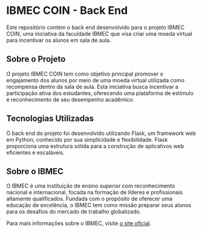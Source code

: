 # IBMEC COIN - Back End

Este repositório contém o back end desenvolvido para o projeto IBMEC COIN, uma iniciativa da faculdade IBMEC que visa criar uma moeda virtual para incentivar os alunos em sala de aula.

## Sobre o Projeto

O projeto IBMEC COIN tem como objetivo principal promover o engajamento dos alunos por meio de uma moeda virtual utilizada como recompensa dentro da sala de aula. Esta iniciativa busca incentivar a participação ativa dos estudantes, oferecendo uma plataforma de estímulo e reconhecimento de seu desempenho acadêmico.

## Tecnologias Utilizadas

O back end do projeto foi desenvolvido utilizando Flask, um framework web em Python, conhecido por sua simplicidade e flexibilidade. Flask proporciona uma estrutura sólida para a construção de aplicativos web eficientes e escaláveis.

## Sobre o IBMEC

O IBMEC é uma instituição de ensino superior com reconhecimento nacional e internacional, focada na formação de líderes e profissionais altamente qualificados. Fundada com o propósito de oferecer uma educação de excelência, o IBMEC tem como missão preparar seus alunos para os desafios do mercado de trabalho globalizado.

Para mais informações sobre o IBMEC, visite [o site oficial](https://www.ibmec.br/).
